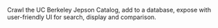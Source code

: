 Crawl the UC Berkeley Jepson Catalog, add to a database, expose with user-friendly UI for search, display and comparison.
